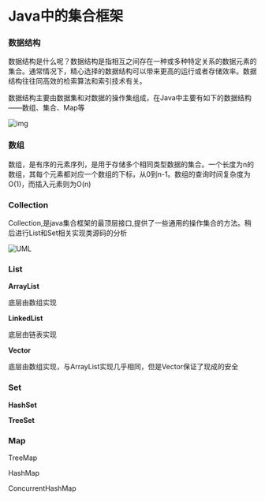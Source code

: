 # Java中的集合框架

### 数据结构

数据结构是什么呢？数据结构是指相互之间存在一种或多种特定关系的数据元素的集合。通常情况下，精心选择的数据结构可以带来更高的运行或者存储效率。数据结构往往同高效的检索算法和索引技术有关。

数据结构主要由数据集和对数据的操作集组成，在Java中主要有如下的数据结构——数组、集合、Map等

![img](https://www.runoob.com/wp-content/uploads/2014/01/2243690-9cd9c896e0d512ed.gif)

### 数组

数组，是有序的元素序列，是用于存储多个相同类型数据的集合。一个长度为n的数组，其每个元素都对应一个数组的下标，从0到n-1。数组的查询时间复杂度为O(1)，而插入元素则为O(n)

### Collection

Collection,是java集合框架的最顶层接口,提供了一些通用的操作集合的方法。稍后进行List和Set相关实现类源码的分析

![UML](http://kylescloud.top/site/pic/UML.png)



### **List**

**ArrayList**

底层由数组实现

**LinkedList**

底层由链表实现

**Vector**

底层由数组实现，与ArrayList实现几乎相同，但是Vector保证了现成的安全

### **Set**

**HashSet**

**TreeSet**

### Map

TreeMap

HashMap

ConcurrentHashMap